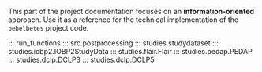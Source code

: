 This part of the project documentation focuses on
an **information-oriented** approach. Use it as a
reference for the technical implementation of the
`bebelbetes` project code.

::: run_functions
::: src.postprocessing
::: studies.studydataset
::: studies.iobp2.IOBP2StudyData
::: studies.flair.Flair
::: studies.pedap.PEDAP
::: studies.dclp.DCLP3
::: studies.dclp.DCLP5
